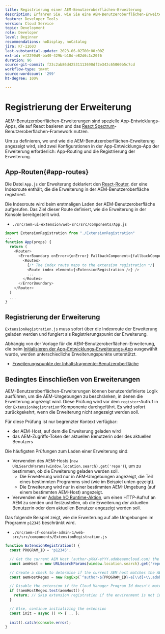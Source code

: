 ```yaml
---
title: Registrierung einer AEM-Benutzeroberflächen-Erweiterung
description: Erfahren Sie, wie Sie eine AEM-Benutzeroberflächen-Erweiterung registrieren.
feature: Developer Tools
version: Cloud Service
topic: Development
role: Developer
level: Beginner
recommendations: noDisplay, noCatalog
jira: KT-11603
last-substantial-update: 2023-06-02T00:00:00Z
exl-id: ef2290d9-ba40-429b-b10d-e82d6c1c20f6
duration: 96
source-git-commit: f23c2ab86d42531113690df2e342c65060b5c7cd
workflow-type: tm+mt
source-wordcount: '299'
ht-degree: 100%

---
```


# Registrierung der Erweiterung

AEM-Benutzeroberflächen-Erweiterungen sind spezielle App-Entwicklungs-Apps, die auf React basieren und das [React Spectrum](https://react-spectrum.adobe.com/react-spectrum/)-Benutzeroberflächen-Framework nutzen.

Um zu definieren, wo und wie die AEM-Benutzeroberflächen-Erweiterung angezeigt wird, sind zwei Konfigurationen in der App-Entwicklungs-App der Erweiterung erforderlich: App-Routing und die Registrierung der Erweiterung.

## App-Routen{#app-routes}

Die Datei `App.js` der Erweiterung deklariert den [React-Router](https://reactrouter.com/de/main), der eine Indexroute enthält, die die Erweiterung in der AEM-Benutzeroberfläche registriert.

Die Indexroute wird beim erstmaligen Laden der AEM-Benutzeroberfläche aufgerufen. Das Ziel dieser Route definiert, wie die Erweiterung in der Konsole bereitgestellt wird.

+ `./src/aem-ui-extension/web-src/src/components/App.js`

```javascript
import ExtensionRegistration from "./ExtensionRegistration"
...            
function App(props) {
  return (
    <Router>
      <ErrorBoundary onError={onError} FallbackComponent={fallbackComponent}>
        <Routes>
          {/* The index route maps to the extension registration */}
          <Route index element={<ExtensionRegistration />} />
          ...                                   
        </Routes>
      </ErrorBoundary>
    </Router>
  )
  ...
}
```

## Registrierung der Erweiterung

`ExtensionRegistration.js` muss sofort über die Indexroute der Erweiterung geladen werden und fungiert als Registrierungspunkt der Erweiterung.

Abhängig von der Vorlage für die AEM-Benutzeroberflächen-Erweiterung, die beim [Initialisieren der App-Entwicklungs-Erweiterungs-App](./app-initialization.md) ausgewählt wurde, werden unterschiedliche Erweiterungspunkte unterstützt.

+ [Erweiterungspunkte der Inhaltsfragmente-Benutzeroberfläche](./content-fragments/overview.md#extension-points)


## Bedingtes Einschließen von Erweiterungen

AEM-Benutzeroberflächen-Erweiterungen können benutzerdefinierte Logik ausführen, um die AEM-Umgebungen zu beschränken, in denen die Erweiterung angezeigt wird. Diese Prüfung wird vor dem `register`-Aufruf in der `ExtensionRegistration`-Komponente durchgeführt. Es wird sofort zurückgekehrt, wenn die Erweiterung nicht angezeigt werden soll.

Für diese Prüfung ist nur begrenzter Kontext verfügbar:

+ der AEM-Host, auf dem die Erweiterung geladen wird
+ das AEM-Zugriffs-Token der aktuellen Benutzerin oder des aktuellen Benutzers

Die häufigsten Prüfungen zum Laden einer Erweiterung sind:

+ Verwenden des AEM-Hosts (`new URLSearchParams(window.location.search).get('repo')`), um zu bestimmen, ob die Erweiterung geladen werden soll.
   + Die Erweiterung wird nur in AEM-Umgebungen angezeigt, die Teil eines bestimmten Programms sind (wie im Beispiel unten gezeigt).
   + Die Erweiterung wird nur in einer bestimmten AEM-Umgebung (auf einem bestimmten AEM-Host) angezeigt.
+ Verwenden einer [Adobe I/O Runtime-Aktion](./runtime-action.md), um einen HTTP-Aufruf an AEM zu senden und festzustellen, ob die Erweiterung der aktuellen Benutzerin oder dem aktuellen Benutzer angezeigt werden soll.

Das folgende Beispiel zeigt, wie die Erweiterung auf alle Umgebungen im Programm `p12345` beschränkt wird.

+ `./src/aem-cf-console-admin-1/web-src/src/components/ExtensionRegistration.js`

```javascript
function ExtensionRegistration() {
  const PROGRAM_ID = 'p12345';

  // Get the current AEM Host (author-pXXX-eYYY.adobeaemcloud.com) the extension is loading on
  const aemHost = new URLSearchParams(window.location.search).get('repo');

  // Create a check to determine if the current AEM host matches the AEM program that uses this extension 
  const aemHostRegex = new RegExp(`^author-${PROGRAM_ID}-e[\\d]+\\.adobeaemcloud\\.com$`)

  // Disable the extension if the Cloud Manager Program Id doesn't match the regex.
  if (!aemHostRegex.test(aemHost)) {
    return; // Skip extension registration if the environment is not in program p12345.
  }

  // Else, continue initializing the extension
  const init = async () => { .. };
  
  init().catch(console.error);
}
```
